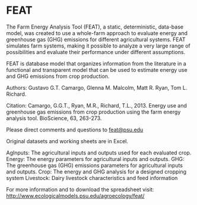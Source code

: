 # FEAT
The Farm Energy Analysis Tool (FEAT), a static, deterministic, data-base model, was created to use a whole-farm approach to evaluate energy and greenhouse gas (GHG) emissions for different agricultural systems. FEAT simulates farm systems, making it possible to analyze a very large range of possibilities and evaluate their performance under different assumptions.

FEAT is database model that organizes information from the literature in a functional and transparent model that can be used to estimate energy use and GHG emissions from crop production.

Authors:
Gustavo G.T. Camargo,
Glenna M. Malcolm,
Matt R. Ryan,
Tom L. Richard.

Citation: 
Camargo, G.G.T., Ryan, M.R., Richard, T.L., 2013. Energy use and greenhouse gas emissions from crop production using the farm energy analysis tool. BioScience, 63, 263-273.

Please direct comments and questions to feat@psu.edu

Original datasets and working sheets are in Excel.

AgInputs: The agricultural inputs and outputs used for each evaluated crop.
Energy: The energy parameters for agricultural inputs and outputs.
GHG: The greenhouse gas (GHG) emissions parameters for agricultural inputs and outputs.
Crop: The energy and GHG analysis for a designed cropping system
Livestock: Dairy livestock characteristics and feed information

For more information and to download the spreadsheet visit: http://www.ecologicalmodels.psu.edu/agroecology/feat/

